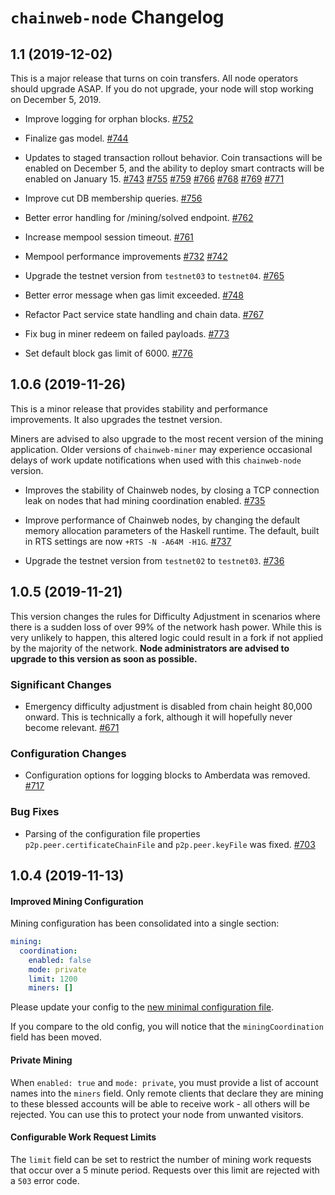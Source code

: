 # `chainweb-node` Changelog

## 1.1 (2019-12-02)

This is a major release that turns on coin transfers. All node operators should
upgrade ASAP. If you do not upgrade, your node will stop working on December 5,
2019.

* Improve logging for orphan blocks.
  [#752](https://github.com/kadena-io/chainweb-node/pull/752)

* Finalize gas model.
  [#744](https://github.com/kadena-io/chainweb-node/pull/744)

* Updates to staged transaction rollout behavior. Coin transactions will be
  enabled on December 5, and the ability to deploy smart contracts will be
  enabled on January 15.
  [#743](https://github.com/kadena-io/chainweb-node/pull/743)
  [#755](https://github.com/kadena-io/chainweb-node/pull/755)
  [#759](https://github.com/kadena-io/chainweb-node/pull/759)
  [#766](https://github.com/kadena-io/chainweb-node/pull/766)
  [#768](https://github.com/kadena-io/chainweb-node/pull/768)
  [#769](https://github.com/kadena-io/chainweb-node/pull/769)
  [#771](https://github.com/kadena-io/chainweb-node/pull/771)

* Improve cut DB membership queries.
  [#756](https://github.com/kadena-io/chainweb-node/pull/756)

* Better error handling for /mining/solved endpoint.
  [#762](https://github.com/kadena-io/chainweb-node/pull/762)

* Increase mempool session timeout.
  [#761](https://github.com/kadena-io/chainweb-node/pull/761)

* Mempool performance improvements
  [#732](https://github.com/kadena-io/chainweb-node/pull/732)
  [#742](https://github.com/kadena-io/chainweb-node/pull/742)

* Upgrade the testnet version from `testnet03` to `testnet04`.
  [#765](https://github.com/kadena-io/chainweb-node/pull/765)

* Better error message when gas limit exceeded.
  [#748](https://github.com/kadena-io/chainweb-node/pull/748)

* Refactor Pact service state handling and chain data.
  [#767](https://github.com/kadena-io/chainweb-node/pull/767)

* Fix bug in miner redeem on failed payloads.
  [#773](https://github.com/kadena-io/chainweb-node/pull/773)

* Set default block gas limit of 6000.
  [#776](https://github.com/kadena-io/chainweb-node/pull/776)

## 1.0.6 (2019-11-26)

This is a minor release that provides stability and performance improvements. It also
upgrades the testnet version.

Miners are advised to also upgrade to the most recent version of the mining
application. Older versions of `chainweb-miner` may experience occasional delays
of work update notifications when used with this `chainweb-node` version.

* Improves the stability of Chainweb nodes, by closing a TCP connection leak on
  nodes that had mining coordination enabled.
  [#735](https://github.com/kadena-io/chainweb-node/pull/735)

* Improve performance of Chainweb nodes, by changing the default memory
  allocation parameters of the Haskell runtime. The default, built in RTS
  settings are now `+RTS -N -A64M -H1G`.
  [#737](https://github.com/kadena-io/chainweb-node/pull/737)

* Upgrade the testnet version from `testnet02` to `testnet03`.
 [#736](https://github.com/kadena-io/chainweb-node/pull/736)


## 1.0.5 (2019-11-21)

This version changes the rules for Difficulty Adjustment in scenarios where
there is a sudden loss of over 99% of the network hash power. While this is very
unlikely to happen, this altered logic could result in a fork if not applied by
the majority of the network. **Node administrators are advised to upgrade to
this version as soon as possible.**

### Significant Changes

- Emergency difficulty adjustment is disabled from chain height 80,000 onward.
  This is technically a fork, although it will hopefully never become relevant.
  [#671](https://github.com/kadena-io/chainweb-node/pull/671)

### Configuration Changes

- Configuration options for logging blocks to Amberdata was removed.
  [#717](https://github.com/kadena-io/chainweb-node/pull/717)

### Bug Fixes

- Parsing of the configuration file properties `p2p.peer.certificateChainFile`
  and `p2p.peer.keyFile` was fixed.
  [#703](https://github.com/kadena-io/chainweb-node/pull/703)

## 1.0.4 (2019-11-13)

#### Improved Mining Configuration

Mining configuration has been consolidated into a single section:

```yaml
mining:
  coordination:
    enabled: false
    mode: private
    limit: 1200
    miners: []
```

Please update your config to the [new minimal configuration file](./minimal-config.yaml).

If you compare to the old config, you will notice that the `miningCoordination`
field has been moved.

#### Private Mining

When `enabled: true` and `mode: private`, you must provide a list of account
names into the `miners` field. Only remote clients that declare they are mining
to these blessed accounts will be able to receive work - all others will be
rejected. You can use this to protect your node from unwanted visitors.

#### Configurable Work Request Limits

The `limit` field can be set to restrict the number of mining work requests that
occur over a 5 minute period. Requests over this limit are rejected with a `503`
error code.
